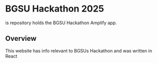 
# BGSU Hackathon 2025  

is repository holds the BGSU Hackathon Amplify app.  

## Overview

This website has info relevant to BGSUs Hackathon and was written in React
